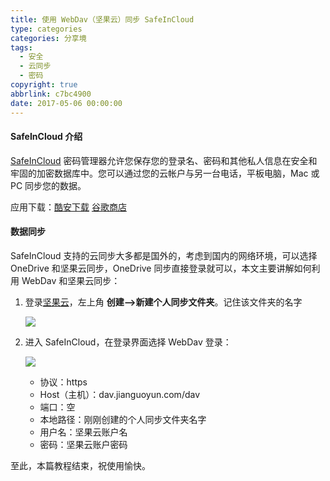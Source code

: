 ```yaml
---
title: 使用 WebDav（坚果云）同步 SafeInCloud
type: categories
categories: 分享境
tags:
  - 安全
  - 云同步
  - 密码
copyright: true
abbrlink: c7bc4900
date: 2017-05-06 00:00:00
---
```


#### SafeInCloud 介绍

[SafeInCloud](https://www.safe-in-cloud.com/en/) 密码管理器允许您保存您的登录名、密码和其他私人信息在安全和牢固的加密数据库中。您可以通过您的云帐户与另一台电话，平板电脑，Mac 或 PC 同步您的数据。

应用下载：[酷安下载](http://www.coolapk.com/apk/com.safeincloud)   [谷歌商店](https://play.google.com/store/apps/details?id=com.safeincloud)

#### 数据同步

SafeInCloud 支持的云同步大多都是国外的，考虑到国内的网络环境，可以选择 OneDrive 和坚果云同步，OneDrive 同步直接登录就可以，本文主要讲解如何利用 WebDav 和坚果云同步：<!-- more -->

1. 登录[坚果云](https://www.jianguoyun.com/)，左上角 **创建-->新建个人同步文件夹**。记住该文件夹的名字

   ![](https://ws1.sinaimg.cn/large/ba22af52gy1ffhaoxnvrbj20r907hwfc.jpg)

2. 进入 SafeInCloud，在登录界面选择 WebDav 登录：

   ![](https://ws1.sinaimg.cn/large/ba22af52gy1ffjifoiladj20bt096jrx.jpg)

   - 协议：https
   - Host（主机）：dav.jianguoyun.com/dav
   - 端口：空
   - 本地路径：刚刚创建的个人同步文件夹名字
   - 用户名：坚果云账户名
   - 密码：坚果云账户密码

至此，本篇教程结束，祝使用愉快。

